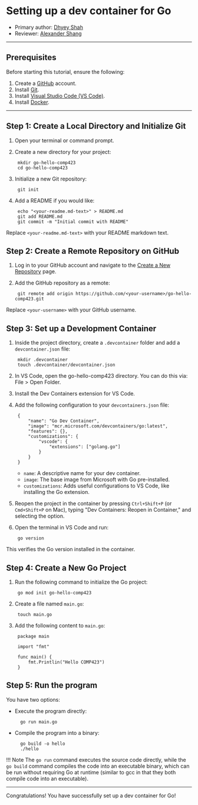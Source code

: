 # Setting up a dev container for Go

* Primary author: [Dhyey Shah](https://github.com/dhyeyvshah)
* Reviewer: [Alexander Shang](https://github.com/alexander-shang)

---
## Prerequisites
Before starting this tutorial, ensure the following:

1. Create a [GitHub](https://github.com/) account.
2. Install [Git](https://git-scm.com/book/en/v2/Getting-Started-Installing-Git).
3. Install [Visual Studio Code (VS Code)](https://code.visualstudio.com/download).
4. Install [Docker](https://www.docker.com/get-started/).

---
## Step 1: Create a Local Directory and Initialize Git

1. Open your terminal or command prompt.

2. Create a new directory for your project:

        mkdir go-hello-comp423
        cd go-hello-comp423

3. Initialize a new Git repository:

        git init

4. Add a README if you would like:

        echo "<your-readme.md-text>" > README.md
        git add README.md
        git commit -m "Initial commit with README"
Replace ```<your-readme.md-text>``` with your README markdown text.

## Step 2: Create a Remote Repository on GitHub
1. Log in to your GitHub account and navigate to the [Create a New Repository](https://github.com/new) page.

2. Add the GitHub repository as a remote:

        git remote add origin https://github.com/<your-username>/go-hello-comp423.git
Replace ```<your-username>``` with your GitHub username.

## Step 3: Set up a Development Container
1. Inside the project directory, create a ```.devcontainer``` folder and add a ```devcontainer.json``` file:

        mkdir .devcontainer
        touch .devcontainer/devcontainer.json

2. In VS Code, open the go-hello-comp423 directory. You can do this via: File > Open Folder.
3. Install the Dev Containers extension for VS Code.
4. Add the following configuration to your ```devcontainers.json``` file:

        {
            "name": "Go Dev Container",
            "image": "mcr.microsoft.com/devcontainers/go:latest",
            "features": {},
            "customizations": {
                "vscode": {
                    "extensions": ["golang.go"]
                }
            }
        }

    - ```name```: A descriptive name for your dev container.
    - ```image```: The base image from Microsoft with Go pre-installed.
    - ```customizations```: Adds useful configurations to VS Code, like installing the Go extension.

5. Reopen the project in the container by pressing ```Ctrl+Shift+P``` (or ```Cmd+Shift+P``` on Mac), typing "Dev Containers: Reopen in Container," and selecting the option. 
6. Open the terminal in VS Code and run:

        go version
This verifies the Go version installed in the container.

## Step 4: Create a New Go Project
1. Run the following command to initialize the Go project:

        go mod init go-hello-comp423

2. Create a file named ```main.go```:

        touch main.go

3. Add the following content to ```main.go```:

        package main

        import "fmt"

        func main() {
            fmt.Printlin("Hello COMP423")
        }

## Step 5: Run the program
You have two options:

- Execute the program directly:

        go run main.go

- Compile the program into a binary:

        go build -o hello
        ./hello

!!! Note
        The ```go run``` command executes the source code directly, while the ```go build``` command
        compiles the code into an executable binary, which can be run without requiring Go at runtime
        (similar to gcc in that they both compile code into an executable).

---

Congratulations! You have successfully set up a dev container for Go!